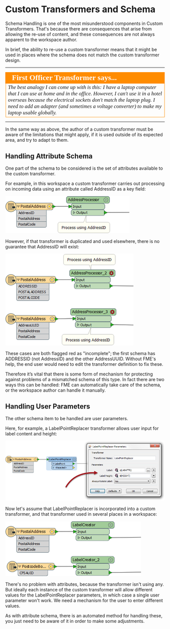 # Custom Transformers and Schema

Schema Handling is one of the most misunderstood components in Custom Transformers. That's because there are consequences that arise from allowing the re-use of content, and these consequences are not always apparent to the workspace author.

In brief, the ability to re-use a custom transformer means that it might be used in places where the schema does not match the custom transformer design. 

---

<!--Person X Says Section-->

<table style="border-spacing: 0px">
<tr>
<td style="vertical-align:middle;background-color:darkorange;border: 2px solid darkorange">
<i class="fa fa-quote-left fa-lg fa-pull-left fa-fw" style="color:white;padding-right: 12px;vertical-align:text-top"></i>
<span style="color:white;font-size:x-large;font-weight: bold;font-family:serif">First Officer Transformer says...</span>
</td>
</tr>

<tr>
<td style="border: 1px solid darkorange">
<span style="font-family:serif; font-style:italic; font-size:larger">
The best analogy I can come up with is this: I have a laptop computer that I can use at home and in the office. However, I can't use it in a hotel overseas because the electrical sockets don't match the laptop plug. I need to add an adapter (and sometimes a voltage converter) to make my laptop usable globally.  
</span>
</td>
</tr>
</table>

---

In the same way as above, the author of a custom transformer must be aware of the limitations that might apply, if it is used outside of its expected area, and try to adapt to them.


## Handling Attribute Schema ##

One part of the schema to be considered is the set of attributes available to the custom transformer.

For example, in this workspace a custom transformer carries out processing on incoming data using an attribute called AddressID as a key field:

![](./Images/Img3.20.CustomTransformerAttrUseGood.png)

However, if that transformer is duplicated and used elsewhere, there is no guarantee that AddressID will exist:

![](./Images/Img3.21.CustomTransformerAttrUseBad.png)

These cases are both flagged red as "incomplete"; the first schema has ADDRESSID (not AddressID) and the other AddressUUID. Without FME's help, the end user would need to edit the transformer definition to fix these.

Therefore it’s vital that there is some form of mechanism for protecting against problems of a mismatched schema of this type. In fact there are two ways this can be handled: FME can automatically take care of the schema, or the workspace author can handle it manually.


## Handling User Parameters ##

The other schema item to be handled are user parameters.

Here, for example, a LabelPointReplacer transformer allows user input for label content and height:

![](./Images/Img3.22.TransformerWithUserParameter.png)

Now let's assume that LabelPointReplacer is incorporated into a custom transformer, and that transformer used in several places in a workspace:

![](./Images/Img3.23.CustomTransformerWithUserParameter.png)

There's no problem with attributes, because the transformer isn't using any. But ideally each instance of the custom transformer will allow different values for the LabelPointReplacer parameters, in which case a single user parameter won't work. We need a mechanism for the user to enter different values.

As with attribute schema, there is an automated method for handling these, you just need to be aware of it in order to make some adjustments.

